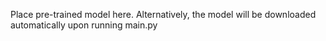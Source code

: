 Place pre-trained model here. Alternatively, the model will be downloaded automatically upon running main.py
